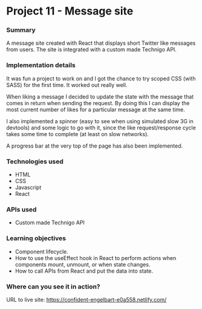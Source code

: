 # Project 11 - Message site

### Summary

A message site created with React that displays short Twitter like messages from users. The site is integrated with a custom made Technigo API.

### Implementation details

It was fun a project to work on and I got the chance to try scoped CSS (with SASS) for the first time. It worked out really well.

When liking a message I decided to update the state with the message that comes in return when sending the request. By doing this I can display the most current number of likes for a particular message at the same time.

I also implemented a spinner (easy to see when using simulated slow 3G in devtools) and some logic to go with it, since the like request/response cycle takes some time to complete (at least on slow networks).

A progress bar at the very top of the page has also been implemented.

### Technologies used

- HTML
- CSS
- Javascript
- React

### APIs used

- Custom made Technigo API

### Learning objectives

- Component lifecycle.
- How to use the useEffect hook in React to perform actions when components mount, unmount, or when state changes.
- How to call APIs from React and put the data into state.

### Where can you see it in action?

URL to live site: https://confident-engelbart-e0a558.netlify.com/
